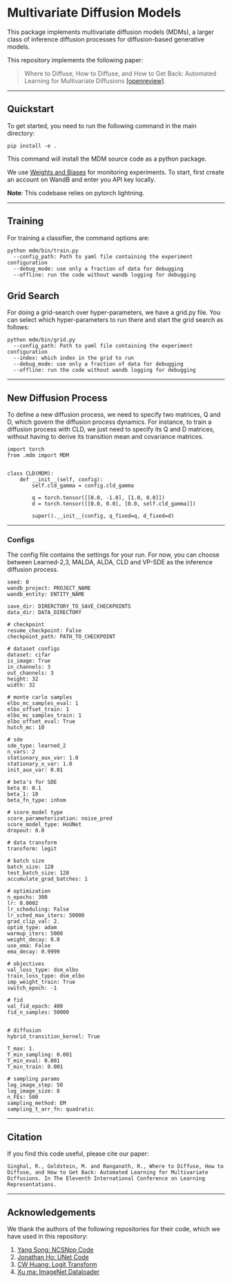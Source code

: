 # Multivariate Diffusion Models

This package implements multivariate diffusion models (MDMs), a larger class of inference diffusion processes for diffusion-based generative models. 

This repository implements the following paper:
>Where to Diffuse, How to Diffuse, and How to Get Back: Automated Learning for Multivariate Diffusions [[openreview]](https://openreview.net/forum?id=osei3IzUia&referrer=%5BAuthor%20Console%5D(%2Fgroup%3Fid%3DICLR.cc%2F2023%2FConference%2FAuthors%23your-submissions)).

---
## Quickstart 

To get started, you need to run the following command in the main directory:

```
pip install -e .
```

This command will install the MDM source code as a python package.

We use [Weights and Biases](https://wandb.ai/site) for monitoring experiments. To start, first create an account on WandB and enter you API key locally. 


__Note__: This codebase relies on pytorch lightning. 

----
## Training
For training a classifier, the command options are:
```
python mdm/bin/train.py 
  --config_path: Path to yaml file containing the experiment configuration
  --debug_mode: use only a fraction of data for debugging
  --offline: run the code without wandb logging for debugging
```

## Grid Search
For doing a grid-search over hyper-parameters, we have a grid.py file. You can select which hyper-parameters to run there and start the grid search as follows:

```
python mdm/bin/grid.py 
  --config_path: Path to yaml file containing the experiment configuration
  --index: which index in the grid to run
  --debug_mode: use only a fraction of data for debugging
  --offline: run the code without wandb logging for debugging
```
---
## New Diffusion Process
To define a new diffusion process, we need to specify two matrices, Q and D, which govern the diffusion process dynamics. For instance, to train a diffusion process with CLD, we just need to specify its Q and D matrices, without having to derive its transition mean and covariance matrices.

```
import torch
from .mdm import MDM


class CLD(MDM):
    def __init__(self, config):
        self.cld_gamma = config.cld_gamma

        q = torch.tensor([[0.0, -1.0], [1.0, 0.0]])
        d = torch.tensor([[0.0, 0.0], [0.0, self.cld_gamma]])

        super().__init__(config, q_fixed=q, d_fixed=d)

```

---
### Configs
The config file contains the settings for your run. For now, you can choose between Learned-2,3, MALDA, ALDA, CLD and VP-SDE as the inference diffusion process. 
```
seed: 0
wandb_project: PROJECT_NAME
wandb_entity: ENTITY_NAME

save_dir: DIRERCTORY_TO_SAVE_CHECKPOINTS
data_dir: DATA_DIRECTORY

# checkpoint
resume_checkpoint: False
checkpoint_path: PATH_TO_CHECKPOINT

# dataset configs
dataset: cifar
is_image: True
in_channels: 3
out_channels: 3
height: 32
width: 32

# monte carlo samples
elbo_mc_samples_eval: 1
elbo_offset_train: 1
elbo_mc_samples_train: 1
elbo_offset_eval: True
hutch_mc: 10

# sde 
sde_type: learned_2
n_vars: 2
stationary_aux_var: 1.0
stationary_x_var: 1.0
init_aux_var: 0.01

# beta's for SDE 
beta_0: 0.1
beta_1: 10
beta_fn_type: inhom

# score_model type
score_parameterization: noise_pred
score_model_type: HoUNet
dropout: 0.0

# data transform 
transform: logit

# batch size
batch_size: 128
test_batch_size: 128
accumulate_grad_batches: 1

# optimization
n_epochs: 300
lr: 0.0002
lr_scheduling: False
lr_sched_max_iters: 50000
grad_clip_val: 2.
optim_type: adam
warmup_iters: 5000
weight_decay: 0.0
use_ema: False
ema_decay: 0.9999

# objectives
val_loss_type: dsm_elbo
train_loss_type: dsm_elbo
imp_weight_train: True
switch_epoch: -1

# fid
val_fid_epoch: 400
fid_n_samples: 50000


# diffusion
hybrid_transition_kernel: True

T_max: 1.
T_min_sampling: 0.001
T_min_eval: 0.001
T_min_train: 0.001

# sampling params
log_image_step: 50
log_image_size: 8
n_FEs: 500
sampling_method: EM
sampling_t_arr_fn: quadratic
```

---
## Citation
If you find this code useful, please cite our paper:
```
Singhal, R., Goldstein, M. and Ranganath, R., Where to Diffuse, How to Diffuse, and How to Get Back: Automated Learning for Multivariate Diffusions. In The Eleventh International Conference on Learning Representations.
```
---
## Acknowledgements
We thank the authors of the following repositories for their code, which we have used in this repository:

1. [Yang Song: NCSNpp Code](https://github.com/yang-song/score_flow)
2. [Jonathan Ho: UNet Code]( https://github.com/hojonathanho/diffusion/blob/master/diffusion_tf/models/unet.py)
3. [CW Huang: Logit Transform](https://github.com/CW-Huang/sdeflow-light)
4. [Xu ma: ImageNet Dataloader](https://github.com/ma-xu/SparseSENet/blob/master/imagenetLoad.py)